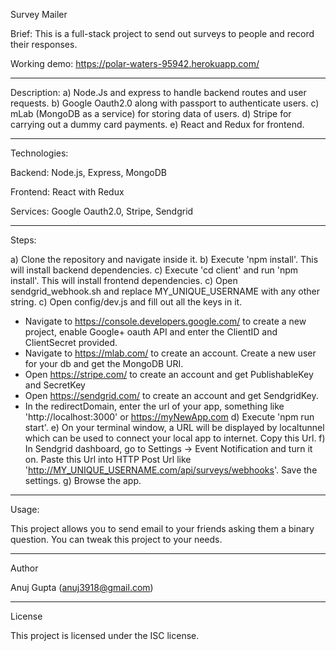 Survey Mailer

Brief: This is a full-stack project to send out surveys to people and record their responses.

Working demo: https://polar-waters-95942.herokuapp.com/

-----------------------------

Description:
a) Node.Js and express to handle backend routes and user requests.
b) Google Oauth2.0 along with passport to authenticate users.
c) mLab (MongoDB as a service) for storing data of users.
d) Stripe for carrying out a dummy card payments.
e) React and Redux for frontend.

-----------------------------

Technologies:

Backend: Node.js, Express, MongoDB

Frontend: React with Redux

Services: Google Oauth2.0, Stripe, Sendgrid

-----------------------------

Steps:

a) Clone the repository and navigate inside it.
b) Execute 'npm install'. This will install backend dependencies.
c) Execute 'cd client' and run 'npm install'. This will install frontend dependencies.
c) Open sendgrid_webhook.sh and replace MY_UNIQUE_USERNAME with any other string.
c) Open config/dev.js and fill out all the keys in it.
  - Navigate to https://console.developers.google.com/ to create a new project, enable Google+ oauth API and enter the ClientID and ClientSecret provided.
  - Navigate to https://mlab.com/ to create an account. Create a new user for your db and get the MongoDB URI.
  - Open https://stripe.com/ to create an account and get PublishableKey and SecretKey
  - Open https://sendgrid.com/ to create an account and get SendgridKey. 
  - In the redirectDomain, enter the url of your app, something like 'http://localhost:3000' or https://myNewApp.com
d) Execute 'npm run start'.
e) On your terminal window, a URL will be displayed by localtunnel which can be used to connect your local app to internet. Copy this Url.
f) In Sendgrid dashboard, go to Settings -> Event Notification and turn it on. Paste this Url into HTTP Post Url like 'http://MY_UNIQUE_USERNAME.com/api/surveys/webhooks'. Save the settings.
g) Browse the app.

-----------------------------

Usage:

This project allows you to send email to your friends asking them a binary question. You can tweak this project to your needs.

-----------------------------

Author

Anuj Gupta (anuj3918@gmail.com)

-----------------------------

License

This project is licensed under the ISC license.